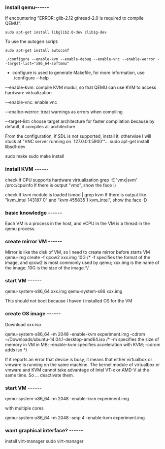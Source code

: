 ### install qemu------
If encountering "ERROR: glib-2.12 gthread-2.0 is required to compile QEMU":

    sudo apt-get install libglib2.0-dev zlib1g-dev

To use the autogen script:
    
    sudo apt-get install autoconf
    
    ./configure --enable-kvm --enable-debug --enable-vnc --enable-werror --target-list="x86_64-softmmu"

- configure is used to generate Makefile, for more information, use ./configure --help

--enable-kvm: compile KVM modul, so that QEMU can use KVM to access hardware virtualization

--enable-vnc: enable vnc

--enalbe-werror: treat warnings as errors when compiling

--target-list: choose target architecture for faster compilation because by default, it compiles all architecture

From the configuration, if SDL is not supported, install it, otherwise I will stuck at "VNC server running on `127.0.0.1:5900'"... 
  sudo apt-get install libsdl-dev

  sudo make 
  sudo make install

### install KVM ------
check if CPU supports hardware virtualization
  grep -E 'vmx|svm' /proc/cpuinfo
If there is output "vmx", show the face :)

check if kvm module is loaded
  lsmod | grep kvm
If there is output like "kvm_intel 143187 0" and "kvm 455835 1 kvm_intel", show the face :D

### basic knowledge ------
Each VM is a process in the host, and vCPU in the VM is a thread in the qemu process.

### create mirror VM ------
Mirror is like the disk of VM, so I need to create mirror before starts VM
  qemu-img create -f qcow2 xxx.img 10G
/* -f specifies the format of the image, and qcow2 is most commonly used by qemu;
  xxx.img is the name of the image;
10G is the size of the image.*/

### start VM ------
  qemu-system-x86_64 xxx.img
  qemu-system-x86 xxx.img

This should not boot because I haven't installed OS for the VM

### create OS image ------
Download xxx.iso

  qemu-system-x86_64 -m 2048 -enable-kvm experiment.img -cdrom ~/Downloads/ubuntu-14.04.1-desktop-amd64.iso
/* -m specifies the size of memory in VM in MB;
-enable-kvm specifies acceleration with KVM;
-cdrom adds iso */

If it reports an error that device is busy, it means that either virtualbox or vmware is running on the same machine. The kernel module of virtualbox or vmware and KVM cannot take advantage of Intel VT-x or AMD-V at the same time. So ... deactivate them.

### start VM ------
  qemu-system-x86_64 -m 2048 -enable-kvm experiment.img

with multiple cores

  qemu-system-x86_64 -m 2048 -smp 4 -enable-kvm experiment.img

### want graphical interface? ------
  install virt-manager
  sudo virt-manager
